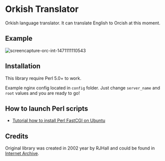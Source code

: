 # Orkish Translator

Orkish language translator. It can translate English to Orcish at this moment.

## Example

![screencapture-orc-int-1471111110543](https://cloud.githubusercontent.com/assets/1849174/17644782/bc5ae062-6198-11e6-8fc1-8a787b2dbdd6.png)

## Installation

This library require Perl 5.0+ to work.

Example nginx config located in `config` folder. Just change `server_name` and `root` values and you are ready to go!

## How to launch Perl scripts

- [Tutorial how to install Perl FastCGI on Ubuntu](https://www.linode.com/docs/websites/nginx/nginx-and-perlfastcgi-on-ubuntu-12-04-lts-precise-pangolin)

## Credits

Original library was created in 2002 year by RJHall and could be found in [Internet Archive](https://web.archive.org/web/20130218135549/http://hiddenway.tripod.com/waaagh/).
